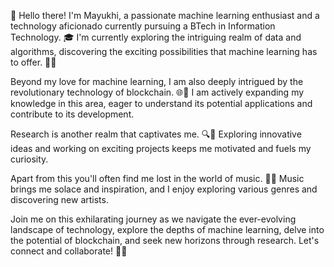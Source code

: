 👋 Hello there! I'm Mayukhi, a passionate machine learning enthusiast and a technology aficionado currently pursuing a BTech in Information Technology. 🎓 I'm currently exploring the intriguing realm of data and algorithms, discovering the exciting possibilities that machine learning has to offer. 🤖💡

Beyond my love for machine learning, I am also deeply intrigued by the revolutionary technology of blockchain. 🌐💎 I am actively expanding my knowledge in this area, eager to understand its potential applications and contribute to its development.

Research is another realm that captivates me. 🔍🔬 Exploring innovative ideas and working on exciting projects keeps me motivated and fuels my curiosity.

Apart from this you'll often find me lost in the world of music. 🎵🎶 Music brings me solace and inspiration, and I enjoy exploring various genres and discovering new artists.

Join me on this exhilarating journey as we navigate the ever-evolving landscape of technology, explore the depths of machine learning, delve into the potential of blockchain, and seek new horizons through research. Let's connect and collaborate! 🚀🌟

<!--
**mayukhi-paul/mayukhi-paul** is a ✨ _special_ ✨ repository because its `README.md` (this file) appears on your GitHub profile.

Here are some ideas to get you started:

- 🔭 I’m currently working on ...
- 🌱 I’m currently learning ...
- 👯 I’m looking to collaborate on ...
- 🤔 I’m looking for help with ...
- 💬 Ask me about ...
- 📫 How to reach me: ...
- 😄 Pronouns: ...
- ⚡ Fun fact: ...
-->
